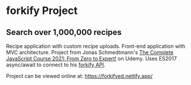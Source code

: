 # forkify Project

## Search over 1,000,000 recipes

Recipe application with custom recipe uploads. Front-end application with MVC architecture. Project from Jonas Schmedtmann's [The Complete JavaScript Course 2021: From Zero to Expert!](https://www.udemy.com/course/the-complete-javascript-course/) on Udemy. Uses ES2017 async/await to connect to his [forkify API](https://forkify-api.herokuapp.com/v2).

Project can be viewed online at: https://forkifyed.netlify.app/
